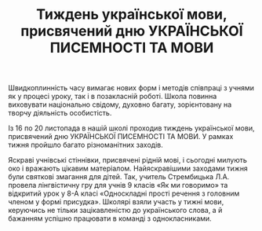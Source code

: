 ﻿---
title: Тиждень української мови, присвячений дню УКРАЇНСЬКОЇ ПИСЕМНОСТІ ТА МОВИ
---

Швидкоплинність часу вимагає нових форм і методів співпраці з учнями як у процесі уроку, так і в позакласній роботі. Школа повинна виховувати національно свідому, духовно багату, зорієнтовану на творчу діяльність особистість.

Із 16 по 20 листопада в нашій школі проходив тиждень української мови, присвячений дню УКРАЇНСЬКОЇ ПИСЕМНОСТІ ТА МОВИ. У рамках тижня пройшло багато різноманітних заходів.

Яскраві учнівські стіннівки, присвячені рідній мові, і сьогодні милують око і вражають цікавим матеріалом. Найяскравішими заходами тижня були святкові змагання для дітей. Так, учитель Стрембицька Л.А. провела лінгвістичну гру для учнів 9 класів «Як ми говоримо» та відкритий урок у 8-А класі «Односкладні прості речення з головним членом у формі присудка». Школярі взяли участь у тижні мови, керуючись не тільки зацікавленістю до українського слова, а й бажанням успішно працювати в команді з однокласниками.

<slideshow />
